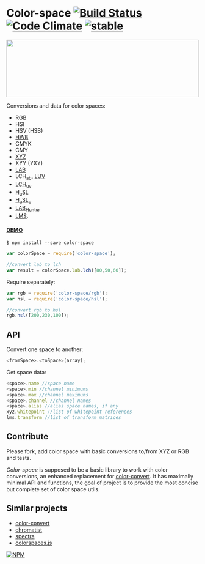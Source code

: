 # Color-space [![Build Status](https://travis-ci.org/dfcreative/color-space.svg?branch=master)](https://travis-ci.org/dfcreative/color-space) [![Code Climate](https://codeclimate.com/github/dfcreative/color-space/badges/gpa.svg)](https://codeclimate.com/github/dfcreative/color-space) [![stable](http://badges.github.io/stability-badges/dist/stable.svg)](http://github.com/badges/stability-badges)

<img src="https://raw.githubusercontent.com/dfcreative/color-space/gh-pages/logo.png" width="100%" height="150"/>

Conversions and data for color spaces:

* RGB
* HSl
* HSV (HSB)
* [HWB](http://dev.w3.org/csswg/css-color/#the-hwb-notation)
* CMYK
* CMY
* [XYZ](http://en.wikipedia.org/wiki/CIE_1931_color_space)
* XYY (YXY)
* [LAB](http://en.wikipedia.org/wiki/Lab_color_space)
* LCH<sub>ab</sub>, [LUV](http://en.wikipedia.org/wiki/CIELUV)
* [LCH<sub>uv</sub>](http://en.wikipedia.org/wiki/CIELUV#Cylindrical_representation)
* [H<sub>u</sub>SL](http://www.boronine.com/husl/)
* [H<sub>u</sub>SL<sub>p</sub>](http://www.boronine.com/husl/)
* [LAB<sub>Hunter</sub>](http://en.wikipedia.org/wiki/Lab_color_space#Hunter_Lab)
* [LMS](http://en.wikipedia.org/wiki/LMS_color_space).


#### [DEMO](https://cdn.rawgit.com/dfcreative/color-space/master/test/index.html)


`$ npm install --save color-space`

```js
var colorSpace = require('color-space');

//convert lab to lch
var result = colorSpace.lab.lch([80,50,60]);
```

Require separately:

```js
var rgb = require('color-space/rgb');
var hsl = require('color-space/hsl');

//convert rgb to hsl
rgb.hsl([200,230,100]);
```


## API

Convert one space to another:

```js
<fromSpace>.<toSpace>(array);
```

Get space data:

```js
<space>.name //space name
<space>.min //channel minimums
<space>.max //channel maximums
<space>.channel //channel names
<space>.alias //alias space names, if any
xyz.whitepoint //list of whitepoint references
lms.transform //list of transform matrices
```


## Contribute

Please fork, add color space with basic conversions to/from XYZ or RGB and tests.

_Color-space_ is supposed to be a basic library to work with color conversions, an enhanced replacement for [color-convert](https://github.com/harthur/color-convert). It has maximally minimal API and functions, the goal of project is to provide the most concise but complete set of color space utils.


## Similar projects

* [color-convert](https://github.com/harthur/color-convert)
* [chromatist](https://github.com/jrus/chromatist)
* [spectra](https://github.com/avp/spectra)
* [colorspaces.js](https://github.com/boronine/colorspaces.js)


[![NPM](https://nodei.co/npm/color-space.png?downloads=true&downloadRank=true&stars=true)](https://nodei.co/npm/color-space/)
